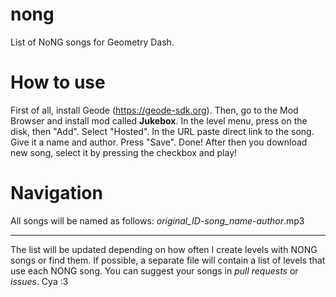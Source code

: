 # nong
List of NoNG songs for Geometry Dash.
# How to use
First of all, install Geode (https://geode-sdk.org). Then, go to the Mod Browser and install mod called **Jukebox**.
In the level menu, press on the disk, then "Add". Select "Hosted". In the URL paste direct link to the song. Give it a name and author. Press "Save".
Done!
After then you download new song, select it by pressing the checkbox and play!
# Navigation
All songs will be named as follows: *original_ID*-*song_name*-*author*.mp3

---

The list will be updated depending on how often I create levels with NONG songs or find them. If possible, a separate file will contain a list of levels that use each NONG song. You can suggest your songs in *pull requests* or *issues*. Cya :3
